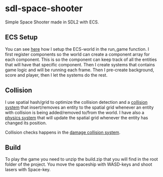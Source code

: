 # sdl-space-shooter

Simple Space Shooter made in SDL2 with ECS. 

## ECS Setup
You can see [here](https://github.com/Myggski/sdl-space-shooter/blob/40f5bc528f0584896efbe3dd516a79975d3fa82a/sdl_space_shooter/src/application/application.cpp#L60) how I setup the ECS-world in the run_game function. I first register components so the world can create a component array for each component. This is so the component can keep track of all the entities that will have that specific component. Then I create systems that contains game logic and will be running each frame. Then I pre-create background, score and player, then I let the systems do the rest. 

## Collision
I use spatial hash/grid to optimize the collision detection and a [collision system](https://github.com/Myggski/sdl-space-shooter/blob/main/sdl_space_shooter/src/ecs/systems/collision.cpp) that insert/removes an entity to the spatial grid whenever an entity with collision is being added/removed to/from the world. I have also a [physics system](https://github.com/Myggski/sdl-space-shooter/blob/40f5bc528f0584896efbe3dd516a79975d3fa82a/sdl_space_shooter/src/ecs/systems/physics_system.cpp#L47) that will update the spatial grid whenever the entity has changed its position. 

Collision checks happens in the [damage collision system](https://github.com/Myggski/sdl-space-shooter/blob/40f5bc528f0584896efbe3dd516a79975d3fa82a/sdl_space_shooter/src/ecs/systems/damage_collision.cpp#L37). 

## Build
To play the game you need to unzip the build.zip that you will find in the root folder of the project. You move the spaceship with WASD-keys and shoot lasers with Space-key. 